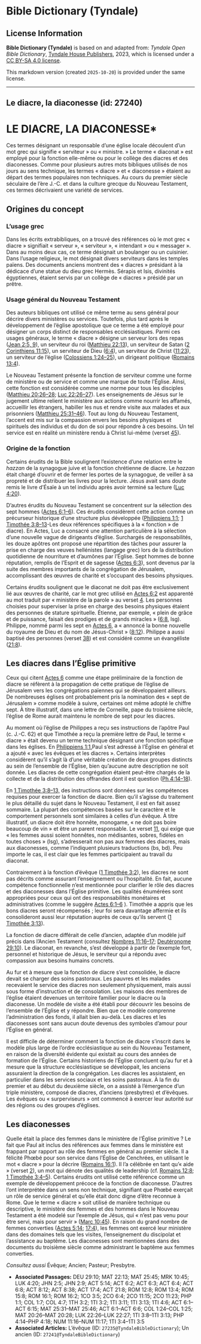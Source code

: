 # Bible Dictionary (Tyndale)

## License Information

**Bible Dictionary (Tyndale)** is based on and adapted from: _Tyndale Open Bible Dictionary_, [Tyndale House Publishers](https://tyndaleopenresources.com/), 2023, which is licensed under a [CC BY-SA 4.0 license](https://creativecommons.org/licenses/by-sa/4.0/legalcode.en).

This markdown version (created `2025-10-20`) is provided under the same license.



--------------------------------

## Le diacre, la diaconesse (id: 27240)

LE DIACRE, LA DIACONESSE\*
==========================

Ces termes désignant un responsable d’une église locale découlent d’un mot grec qui signifie « serviteur » ou « ministre. » Le terme « diaconat » est employé pour la fonction elle\-même ou pour le collège des diacres et des diaconesses. Comme pour plusieurs autres mots bibliques utilisés de nos jours au sens technique, les termes « diacre » et « diaconesse » étaient au départ des termes populaires non techniques. Au cours du premier siècle séculaire de l’ère J.\-C. et dans la culture grecque du Nouveau Testament, ces termes décrivaient une variété de services.

Origines du concept
-------------------

### L’usage grec

Dans les écrits extrabibliques, on a trouvé des références où le mot grec « diacre » signifiait « serveur », « serviteur », « intendant » ou « messager ». Dans au moins deux cas, ce terme désignait un boulanger ou un cuisinier. Dans l’usage religieux, le mot désignait divers serviteurs dans les temples païens. Des documents anciens montrent des « diacres » présidant à la dédicace d’une statue du dieu grec Hermès. Sérapis et Isis, divinités égyptiennes, étaient servis par un collège de « diacres » présidé par un prêtre.

### Usage général du Nouveau Testament

Des auteurs bibliques ont utilisé ce même terme au sens général pour décrire divers ministères ou services. Toutefois, plus tard après le développement de l’église apostolique que ce terme a été employé pour désigner un corps distinct de responsables ecclésiastiques. Parmi ces usages généraux, le terme « diacre » désigne un serveur lors des repas ([Jean 2:5, 9](https://ref.ly/John2:5,John2:9)), un serviteur du roi ([Matthieu 22:13](https://ref.ly/Matt22:13)), un serviteur de Satan ([2 Corinthiens 11:15](https://ref.ly/2Cor11:15)), un serviteur de Dieu ([6:4](https://ref.ly/2Cor6:4)), un serviteur de Christ ([11:23](https://ref.ly/2Cor11:23)), un serviteur de l’église ([Colossiens 1:24–25](https://ref.ly/Col1:24-Col1:25)), un dirigeant politique ([Romains 13:4](https://ref.ly/Rom13:4)).

Le Nouveau Testament présente la fonction de serviteur comme une forme de ministère ou de service et comme une marque de toute l’Église. Ainsi, cette fonction est considérée comme une norme pour tous les disciples ([Matthieu 20:26–28](https://ref.ly/Matt20:26-Matt20:28); [Luc 22:26–27](https://ref.ly/Luke22:26-Luke22:27)). Les enseignements de Jésus sur le jugement ultime relient le ministère aux actions comme nourrir les affamés, accueillir les étrangers, habiller les nus et rendre visite aux malades et aux prisonniers ([Matthieu 25:31–46](https://ref.ly/Matt25:31-Matt25:46)). Tout au long du Nouveau Testament, l’accent est mis sur la compassion envers les besoins physiques et spirituels des individus et du don de soi pour répondre à ces besoins. Un tel service est en réalité un ministère rendu à Christ lui\-même (verset [45](https://ref.ly/Matt25:45)).

### Origine de la fonction

Certains érudits de la Bible soulignent l’existence d’une relation entre le *hazzan* de la synagogue juive et la fonction chrétienne de diacre. Le *hazzan* était chargé d’ouvrir et de fermer les portes de la synagogue, de veiller à sa propreté et de distribuer les livres pour la lecture. Jésus avait sans doute remis le livre d’Ésaïe à un tel individu après avoir terminé sa lecture ([Luc 4:20](https://ref.ly/Luke4:20)).

D’autres érudits du Nouveau Testament se concentrent sur la sélection des sept hommes ([Actes 6:1–6](https://ref.ly/Acts6:1-Acts6:6)). Ces érudits considèrent cette action comme un précurseur historique d’une structure plus développée ([Philippiens 1:1](https://ref.ly/Phil1:1); [1 Timothée 3:8–13](https://ref.ly/1Tim3:8-1Tim3:13)\-Les deux références spécifiques à la « fonction » de diacre). En Actes, Luc a consacré une attention particulière à la sélection d’une nouvelle vague de dirigeants d’église. Surchargés de responsabilités, les douze apôtres ont proposé une répartition des tâches pour assurer la prise en charge des veuves hellénistes (langage grec) lors de la distribution quotidienne de nourriture et d’aumônes par l’Église. Sept hommes de bonne réputation, remplis de l’Esprit et de sagesse ([Actes 6:3](https://ref.ly/Acts6:3)), sont devenus par la suite des membres importants de la congrégation de Jérusalem, accomplissant des œuvres de charité et s’occupant des besoins physiques.

Certains érudits soulignent que le diaconat ne doit pas être exclusivement lié aux œuvres de charité, car le mot grec utilisé en [Actes 6:2](https://ref.ly/Acts6:2) est apparenté au mot traduit par « ministère de la parole » au verset [4](https://ref.ly/Acts6:4). Les personnes choisies pour superviser la prise en charge des besoins physiques étaient des personnes de stature spirituelle. Étienne, par exemple, « plein de grâce et de puissance, faisait des prodiges et de grands miracles » ([6:8](https://ref.ly/Acts6:8), lsg). Philippe, nommé parmi les sept en [Actes 6](https://ref.ly/Acts6:1-Acts6:15), a « annoncé la bonne nouvelle du royaume de Dieu et du nom de Jésus\-Christ » ([8:12](https://ref.ly/Acts8:12)). Philippe a aussi baptisé des personnes (verset [38](https://ref.ly/Acts8:38)) et est considéré comme un évangéliste ([21:8](https://ref.ly/Acts21:8)).

Les diacres dans l’Église primitive
-----------------------------------

Ceux qui citent [Actes 6](https://ref.ly/Acts6:1-Acts6:15) comme une étape préliminaire de la fonction de diacre se réfèrent à la propagation de cette pratique de l’église de Jérusalem vers les congrégations païennes qui se développaient ailleurs. De nombreuses églises ont probablement pris la nomination des « sept de Jérusalem » comme modèle à suivre, certaines ont même adopté le chiffre sept. À titre illustratif, dans une lettre de Corneille, pape du troisième siècle, l’église de Rome aurait maintenu le nombre de sept pour les diacres.

Au moment où l’église de Philippes a reçu ses instructions de l’apôtre Paul (c. J.\-C. 62\) et que Timothée a reçu la première lettre de Paul, le terme « diacre » était devenu un terme technique désignant une fonction spécifique dans les églises. En [Philippiens 1:1,](https://ref.ly/Phil1:1)Paul s’est adressé à l’Église en général et a ajouté « avec les évêques et les diacres ». Certains interprètes considèrent qu’il s’agit là d’une véritable création de deux groupes distincts au sein de l’ensemble de l’Église, bien qu’aucune autre description ne soit donnée. Les diacres de cette congrégation étaient peut\-être chargés de la collecte et de la distribution des offrandes dont il est question ([Ph 4:14–18](https://ref.ly/Phil4:14-Phil4:18)).

En [1 Timothée 3:8–13,](https://ref.ly/1Tim3:8-1Tim3:13) des instructions sont données sur les compétences requises pour exercer la fonction de diacre. Bien qu’il s’agisse du traitement le plus détaillé du sujet dans le Nouveau Testament, il est en fait assez sommaire. La plupart des compétences basées sur le caractère et le comportement personnels sont similaires à celles d’un évêque. À titre illustratif, un diacre doit être honnête, monogame, « ne doit pas boire beaucoup de vin » et être un parent responsable. Le verset [11](https://ref.ly/1Tim3:11), qui exige que « les femmes aussi soient honnêtes, non médisantes, sobres, fidèles en toutes choses » (lsg), s’adresserait non pas aux femmes des diacres, mais aux diaconesses, comme l’indiquent plusieurs traductions (bs, bd). Peu importe le cas, il est clair que les femmes participaient au travail du diaconat.

Contrairement à la fonction d’évêque ([1 Timothée 3:2](https://ref.ly/1Tim3:2)), les diacres ne sont pas décrits comme assurant l’enseignement ou l’hospitalité. En fait, aucune compétence fonctionnelle n’est mentionnée pour clarifier le rôle des diacres et des diaconesses dans l’Église primitive. Les qualités énumérées sont appropriées pour ceux qui ont des responsabilités monétaires et administratives (comme le suggère [Actes 6:1–6](https://ref.ly/Acts6:1-Acts6:6) ). Timothée a appris que les bons diacres seront récompensés ; leur foi sera davantage affermie et ils consolideront aussi leur réputation auprès de ceux qu’ils servent ([1 Timothée 3:13](https://ref.ly/1Tim3:13)).

La fonction de diacre différait de celle d’ancien, adaptée d’un modèle juif précis dans l’Ancien Testament (consultez [Nombres 11:16–17](https://ref.ly/Num11:16-Num11:17); [Deutéronome 29:10](https://ref.ly/Deut29:10)). Le diaconat, en revanche, s’est développé à partir de l’exemple fort, personnel et historique de Jésus, le serviteur qui a répondu avec compassion aux besoins humains concrets.

Au fur et à mesure que la fonction de diacre s’est consolidée, le diacre devait se charger des soins pastoraux. Les pauvres et les malades recevaient le service des diacres non seulement physiquement, mais aussi sous forme d’instruction et de consolation. Les maisons des membres de l’église étaient devenues un territoire familier pour le diacre ou la diaconesse. Un modèle de visite a été établi pour découvrir les besoins de l’ensemble de l’Église et y répondre. Bien que ce modèle comprenne l’administration des fonds, il allait bien au\-delà. Les diacres et les diaconesses sont sans aucun doute devenus des symboles d’amour pour l’Église en général.

Il est difficile de déterminer comment la fonction de diacre s’inscrit dans le modèle plus large de l’ordre ecclésiastique au sein du Nouveau Testament, en raison de la diversité évidente qui existait au cours des années de formation de l’Église. Certains historiens de l’Église concluent qu’au fur et à mesure que la structure ecclésiastique se développait, les anciens assuraient la direction de la congrégation. Les diacres les assistaient, en particulier dans les services sociaux et les soins pastoraux. À la fin du premier et au début du deuxième siècle, on a assisté à l’émergence d’un triple ministère, composé de diacres, d’anciens (presbytres) et d’évêques. Les évêques ou « surperviseurs » ont commencé à exercer leur autorité sur des régions ou des groupes d’églises.

Les diaconesses
---------------

Quelle était la place des femmes dans le ministère de l’Église primitive ? Le fait que Paul ait inclus des références aux femmes dans le ministère est frappant par rapport au rôle des femmes en général au premier siècle. Il a félicité Phœbé pour son service dans l’Église de Cenchrées, en utilisant le mot « diacre » pour la décrire ([Romains 16:1](https://ref.ly/Rom16:1)). Il l’a célébrée en tant qu’« aide » (verset [2](https://ref.ly/Rom16:2)), un mot qui dénote des qualités de leadership (cf. [Romains 12:8](https://ref.ly/Rom12:8); [1 Timothée 3:4–5](https://ref.ly/1Tim3:4-1Tim3:5)). Certains érudits ont utilisé cette référence comme un exemple de développement précoce de la fonction de diaconesse. D’autres l’ont interprétée dans un sens non technique, signifiant que Phœbé exerçait un rôle de service général et qu’elle était donc digne d’être reconnue à Rome. Que le terme « diacre » soit utilisé de manière technique ou descriptive, le ministère des femmes et des hommes dans le Nouveau Testament a été modelé sur l’exemple de Jésus, qui « n’est pas venu pour être servi, mais pour servir » ([Marc 10:45](https://ref.ly/Mark10:45)). En raison du grand nombre de femmes converties ([Actes 5:14](https://ref.ly/Acts5:14); [17:4](https://ref.ly/Acts17:4)), les femmes ont exercé leur ministère dans des domaines tels que les visites, l’enseignement du discipolat et l’assistance au baptême. Les diaconesses sont mentionnées dans des documents du troisième siècle comme administrant le baptême aux femmes converties.

*Consultez aussi* Évêque; Ancien; Pasteur; Presbytre.

* **Associated Passages:** DEU 29:10; MAT 22:13; MAT 25:45; MRK 10:45; LUK 4:20; JHN 2:5; JHN 2:9; ACT 5:14; ACT 6:2; ACT 6:3; ACT 6:4; ACT 6:8; ACT 8:12; ACT 8:38; ACT 17:4; ACT 21:8; ROM 12:8; ROM 13:4; ROM 15:8; ROM 16:1; ROM 16:2; 1CO 3:5; 2CO 6:4; 2CO 11:15; 2CO 11:23; PHP 1:1; COL 1:7; COL 4:7; 1TH 3:2; 1TI 3:2; 1TI 3:11; 1TI 3:13; 1TI 4:6; ACT 6:1–ACT 6:15; MAT 25:31–MAT 25:46; ACT 6:1–ACT 6:6; COL 1:24–COL 1:25; MAT 20:26–MAT 20:28; LUK 22:26–LUK 22:27; 1TI 3:8–1TI 3:13; PHP 4:14–PHP 4:18; NUM 11:16–NUM 11:17; 1TI 3:4–1TI 3:5
* **Associated Articles:** L’évêque (ID: `27235@TyndaleBibleDictionary`); Un ancien (ID: `27241@TyndaleBibleDictionary`)

